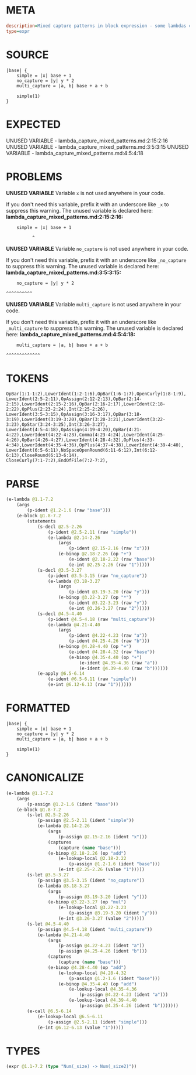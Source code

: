 # META
~~~ini
description=Mixed capture patterns in block expression - some lambdas capture, others don't
type=expr
~~~
# SOURCE
~~~roc
|base| {
    simple = |x| base + 1
    no_capture = |y| y * 2
    multi_capture = |a, b| base + a + b
    
    simple(1)
}
~~~
# EXPECTED
UNUSED VARIABLE - lambda_capture_mixed_patterns.md:2:15:2:16
UNUSED VARIABLE - lambda_capture_mixed_patterns.md:3:5:3:15
UNUSED VARIABLE - lambda_capture_mixed_patterns.md:4:5:4:18
# PROBLEMS
**UNUSED VARIABLE**
Variable `x` is not used anywhere in your code.

If you don't need this variable, prefix it with an underscore like `_x` to suppress this warning.
The unused variable is declared here:
**lambda_capture_mixed_patterns.md:2:15:2:16:**
```roc
    simple = |x| base + 1
```
              ^


**UNUSED VARIABLE**
Variable `no_capture` is not used anywhere in your code.

If you don't need this variable, prefix it with an underscore like `_no_capture` to suppress this warning.
The unused variable is declared here:
**lambda_capture_mixed_patterns.md:3:5:3:15:**
```roc
    no_capture = |y| y * 2
```
    ^^^^^^^^^^


**UNUSED VARIABLE**
Variable `multi_capture` is not used anywhere in your code.

If you don't need this variable, prefix it with an underscore like `_multi_capture` to suppress this warning.
The unused variable is declared here:
**lambda_capture_mixed_patterns.md:4:5:4:18:**
```roc
    multi_capture = |a, b| base + a + b
```
    ^^^^^^^^^^^^^


# TOKENS
~~~zig
OpBar(1:1-1:2),LowerIdent(1:2-1:6),OpBar(1:6-1:7),OpenCurly(1:8-1:9),
LowerIdent(2:5-2:11),OpAssign(2:12-2:13),OpBar(2:14-2:15),LowerIdent(2:15-2:16),OpBar(2:16-2:17),LowerIdent(2:18-2:22),OpPlus(2:23-2:24),Int(2:25-2:26),
LowerIdent(3:5-3:15),OpAssign(3:16-3:17),OpBar(3:18-3:19),LowerIdent(3:19-3:20),OpBar(3:20-3:21),LowerIdent(3:22-3:23),OpStar(3:24-3:25),Int(3:26-3:27),
LowerIdent(4:5-4:18),OpAssign(4:19-4:20),OpBar(4:21-4:22),LowerIdent(4:22-4:23),Comma(4:23-4:24),LowerIdent(4:25-4:26),OpBar(4:26-4:27),LowerIdent(4:28-4:32),OpPlus(4:33-4:34),LowerIdent(4:35-4:36),OpPlus(4:37-4:38),LowerIdent(4:39-4:40),
LowerIdent(6:5-6:11),NoSpaceOpenRound(6:11-6:12),Int(6:12-6:13),CloseRound(6:13-6:14),
CloseCurly(7:1-7:2),EndOfFile(7:2-7:2),
~~~
# PARSE
~~~clojure
(e-lambda @1.1-7.2
	(args
		(p-ident @1.2-1.6 (raw "base")))
	(e-block @1.8-7.2
		(statements
			(s-decl @2.5-2.26
				(p-ident @2.5-2.11 (raw "simple"))
				(e-lambda @2.14-2.26
					(args
						(p-ident @2.15-2.16 (raw "x")))
					(e-binop @2.18-2.26 (op "+")
						(e-ident @2.18-2.22 (raw "base"))
						(e-int @2.25-2.26 (raw "1")))))
			(s-decl @3.5-3.27
				(p-ident @3.5-3.15 (raw "no_capture"))
				(e-lambda @3.18-3.27
					(args
						(p-ident @3.19-3.20 (raw "y")))
					(e-binop @3.22-3.27 (op "*")
						(e-ident @3.22-3.23 (raw "y"))
						(e-int @3.26-3.27 (raw "2")))))
			(s-decl @4.5-4.40
				(p-ident @4.5-4.18 (raw "multi_capture"))
				(e-lambda @4.21-4.40
					(args
						(p-ident @4.22-4.23 (raw "a"))
						(p-ident @4.25-4.26 (raw "b")))
					(e-binop @4.28-4.40 (op "+")
						(e-ident @4.28-4.32 (raw "base"))
						(e-binop @4.35-4.40 (op "+")
							(e-ident @4.35-4.36 (raw "a"))
							(e-ident @4.39-4.40 (raw "b"))))))
			(e-apply @6.5-6.14
				(e-ident @6.5-6.11 (raw "simple"))
				(e-int @6.12-6.13 (raw "1"))))))
~~~
# FORMATTED
~~~roc
|base| {
	simple = |x| base + 1
	no_capture = |y| y * 2
	multi_capture = |a, b| base + a + b

	simple(1)
}
~~~
# CANONICALIZE
~~~clojure
(e-lambda @1.1-7.2
	(args
		(p-assign @1.2-1.6 (ident "base")))
	(e-block @1.8-7.2
		(s-let @2.5-2.26
			(p-assign @2.5-2.11 (ident "simple"))
			(e-lambda @2.14-2.26
				(args
					(p-assign @2.15-2.16 (ident "x")))
				(captures
					(capture (name "base")))
				(e-binop @2.18-2.26 (op "add")
					(e-lookup-local @2.18-2.22
						(p-assign @1.2-1.6 (ident "base")))
					(e-int @2.25-2.26 (value "1")))))
		(s-let @3.5-3.27
			(p-assign @3.5-3.15 (ident "no_capture"))
			(e-lambda @3.18-3.27
				(args
					(p-assign @3.19-3.20 (ident "y")))
				(e-binop @3.22-3.27 (op "mul")
					(e-lookup-local @3.22-3.23
						(p-assign @3.19-3.20 (ident "y")))
					(e-int @3.26-3.27 (value "2")))))
		(s-let @4.5-4.40
			(p-assign @4.5-4.18 (ident "multi_capture"))
			(e-lambda @4.21-4.40
				(args
					(p-assign @4.22-4.23 (ident "a"))
					(p-assign @4.25-4.26 (ident "b")))
				(captures
					(capture (name "base")))
				(e-binop @4.28-4.40 (op "add")
					(e-lookup-local @4.28-4.32
						(p-assign @1.2-1.6 (ident "base")))
					(e-binop @4.35-4.40 (op "add")
						(e-lookup-local @4.35-4.36
							(p-assign @4.22-4.23 (ident "a")))
						(e-lookup-local @4.39-4.40
							(p-assign @4.25-4.26 (ident "b")))))))
		(e-call @6.5-6.14
			(e-lookup-local @6.5-6.11
				(p-assign @2.5-2.11 (ident "simple")))
			(e-int @6.12-6.13 (value "1")))))
~~~
# TYPES
~~~clojure
(expr @1.1-7.2 (type "Num(_size) -> Num(_size2)"))
~~~
